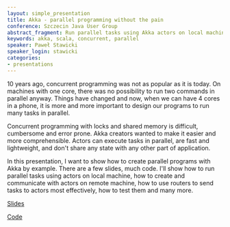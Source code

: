 ```yaml
---
layout: simple_presentation
title: Akka - parallel programming without the pain
conference: Szczecin Java User Group
abstract_fragment: Run parallel tasks using Akka actors on local machine, create and communicate with actors on remote machine, use routers to send tasks to actors most effectively, test them and many more.
keywords: akka, scala, concurrent, parallel
speaker: Paweł Stawicki
speaker_login: stawicki
categories:
- presentations
---
```


10 years ago, concurrent programming was not as popular as it is today. On machines with one core, there was no possibility to run two commands in parallel anyway. Things have changed and now, when we can have 4 cores in a phone, it is more and more important to design our programs to run many tasks in parallel.

Concurrent programming with locks and shared memory is difficult, cumbersome and error prone. Akka creators wanted to make it easier and more comprehensible. Actors can execute tasks in parallel, are fast and lightweight, and don't share any state with any other part of application.

In this presentation, I want to show how to create parallel programs with Akka by example. There are a few slides, much code. I'll show how to run parallel tasks using actors on local machine, how to create and communicate with actors on remote machine, how to use routers to send tasks to actors most effectively, how to test them and many more.

[Slides](http://amorfis.github.com/akka-pres/)

[Code](http://github.com/amorfis/akka-pres-src/)
